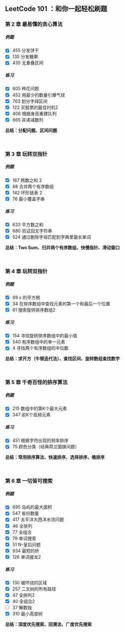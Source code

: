 ## LeetCode 101 ：和你一起轻松刷题

### 第 2 章   最易懂的贪心算法

##### 例题

- [x] 455  分发饼干
- [x] 135  分发糖果
- [x] 435  无重叠区间

##### 练习

- [x] 605  种花问题
- [x] 452  用最少的数量引爆气球
- [x] 763  划分字母区间
- [x] 122  买股票的最佳时机2
- [x] 406  根据身高重建队列
- [x] 665  非递减数列

**总结：分配问题、区间问题**

&nbsp; 

### 第 3 章   玩转双指针

##### **例题**

- [x]  167  两数之和 2
- [x]  88  合并两个有序数组
- [x]  142  环形链表 2
- [x]  76  最小覆盖字串

##### **练习**

- [x]  633  平方数之和
- [x]  680  验证回文字符串
- [x]  524  通过删除字母匹配到字典里最长单词

**总结：Two Sum、归并两个有序数组、快慢指针、滑动窗口**

&nbsp;  

### 第 4 章   玩转双指针

##### 例题

- [x] 69  x 的平方根
- [x] 34 在排序数组中查找元素的第一个和最后一个位置
- [x] 81 搜索旋转排序数组2

##### 练习

- [x] 154 寻找旋转排序数组中的最小值
- [x] 540 有序数组中的单一元素
- [x] 4  寻找两个有序数组的中位数

**总结：求开方（牛顿迭代法）、查找区间、旋转数组查找数字**

&nbsp; 

### 第 5 章   千奇百怪的排序算法

##### 例题

- [x]  215 数组中的第K个最大元素
- [x]  347 前K个高频元素

##### 练习

- [x]  451 根据字符出现的频率排序
- [x]  75 颜色分类（经典荷兰国旗问题）

**总结：常用排序算法、快速排序、选择排序、桶排序**

&nbsp; 

### 第 6 章   一切皆可搜索

##### **例题**

- [x] 695 岛屿的最大面积
- [x] 547 省份数量
- [x] 417 太平洋大西洋水流问题
- [x] 46 全排列
- [x] 77 全组合
- [x] 79 单词搜索
- [x] 51 N-皇后问题
- [x] 934 最短的桥
- [x] 126 单词接龙2

##### 练习

- [x] 130 被环绕的区域
- [x] 257 二叉树的所有路径
- [x] 47 全排列2
- [x] 40 全组合2
- [ ] 37 解数独
- [x] 310 最小高度树

**总结：深度优先搜索、回溯法、广度优先搜索**